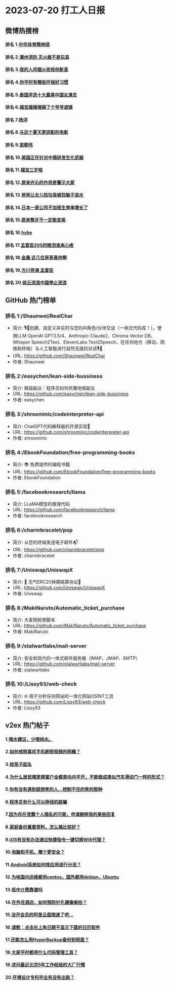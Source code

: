 # 2023-07-20 打工人日报


## 微博热搜榜

#### 排名 1.[中华体育精神颂](https://s.weibo.com/weibo?q=中华体育精神颂)
#### 排名 2.[潮州消防 灭火器不是玩具](https://s.weibo.com/weibo?q=潮州消防灭火器不是玩具)
#### 排名 3.[我的人间烟火收视创新高](https://s.weibo.com/weibo?q=我的人间烟火收视创新高)
#### 排名 4.[你平时有哪些环保好习惯](https://s.weibo.com/weibo?q=你平时有哪些环保好习惯)
#### 排名 5.[泰国评选十大最美中国女演员](https://s.weibo.com/weibo?q=泰国评选十大最美中国女演员)
#### 排名 6.[福宝福猪猪隔了个爷爷滤镜](https://s.weibo.com/weibo?q=福宝福猪猪隔了个爷爷滤镜)
#### 排名 7.[杨洋](https://s.weibo.com/weibo?q=杨洋)
#### 排名 8.[与这个夏天更适配的电影](https://s.weibo.com/weibo?q=与这个夏天更适配的电影)
#### 排名 9.[梁朝伟](https://s.weibo.com/weibo?q=梁朝伟)
#### 排名 10.[美国正在针对中俄研发生化武器](https://s.weibo.com/weibo?q=美国正在针对中俄研发生化武器)
#### 排名 11.[福宝三岁啦](https://s.weibo.com/weibo?q=福宝三岁啦)
#### 排名 12.[原来许沁的作用是警示大家](https://s.weibo.com/weibo?q=原来许沁的作用是警示大家)
#### 排名 13.[爸爸让女儿捡垃圾被怼脑子进水](https://s.weibo.com/weibo?q=爸爸让女儿捡垃圾被怼脑子进水)
#### 排名 14.[日本一家公司不加班生育率增长了](https://s.weibo.com/weibo?q=日本一家公司不加班生育率增长了)
#### 排名 15.[原来整牙不一定能变美](https://s.weibo.com/weibo?q=原来整牙不一定能变美)
#### 排名 16.[hybe](https://s.weibo.com/weibo?q=hybe)
#### 排名 17.[孟宴臣20S的眼泪谁来心疼](https://s.weibo.com/weibo?q=孟宴臣20S的眼泪谁来心疼)
#### 排名 18.[金晨 这几位哥哥真帅啊](https://s.weibo.com/weibo?q=金晨这几位哥哥真帅啊)
#### 排名 19.[方川导演 孟宴臣](https://s.weibo.com/weibo?q=方川导演孟宴臣)
#### 排名 20.[徐云流浪中国停止流浪](https://s.weibo.com/weibo?q=徐云流浪中国停止流浪)
## GitHub 热门榜单

### 排名 1:/Shaunwei/RealChar
- 简介: 🎙️🤖创建、自定义并实时与您的AI角色/伙伴交谈（一体式代码库！）。使用LLM OpenAI GPT3.5/4、Anthropic Claude2、Chroma Vector DB、Whisper Speech2Text、ElevenLabs Text2Speech，在任何地方（移动、网络和终端）与人工智能进行自然无缝的对话🎙️🤖
- URL: https://github.com/Shaunwei/RealChar
- 作者: Shaunwei 

### 排名 2:/easychen/lean-side-bussiness
- 简介: 精益副业：程序员如何优雅地做副业
- URL: https://github.com/easychen/lean-side-bussiness
- 作者: easychen 

### 排名 3:/shroominic/codeinterpreter-api
- 简介: ChatGPT代码解释器的开源实现👾
- URL: https://github.com/shroominic/codeinterpreter-api
- 作者: shroominic 

### 排名 4:/EbookFoundation/free-programming-books
- 简介: 📚 免费提供的编程书籍
- URL: https://github.com/EbookFoundation/free-programming-books
- 作者: EbookFoundation 

### 排名 5:/facebookresearch/llama
- 简介: LLaMA模型的推理代码
- URL: https://github.com/facebookresearch/llama
- 作者: facebookresearch 

### 排名 6:/charmbracelet/pop
- 简介: 从您的终端发送电子邮件📬
- URL: https://github.com/charmbracelet/pop
- 作者: charmbracelet 

### 排名 7:/Uniswap/UniswapX
- 简介: 🦄 无气ERC20掉期结算协议🦄
- URL: https://github.com/Uniswap/UniswapX
- 作者: Uniswap 

### 排名 8:/MakiNaruto/Automatic_ticket_purchase
- 简介: 大麦网抢票脚本
- URL: https://github.com/MakiNaruto/Automatic_ticket_purchase
- 作者: MakiNaruto 

### 排名 9:/stalwartlabs/mail-server
- 简介: 安全和现代的一体式邮件服务器（IMAP、JMAP、SMTP）
- URL: https://github.com/stalwartlabs/mail-server
- 作者: stalwartlabs 

### 排名 10:/Lissy93/web-check
- 简介: 🌐 用于分析任何网站的一体化网站OSINT工具
- URL: https://github.com/Lissy93/web-check
- 作者: Lissy93 

## v2ex 热门帖子

#### 1.[喝水建议，少喝纯水。](https://www.v2ex.com/t/958168#reply39)
#### 2.[如何戒除喜欢手机刷短视频的网瘾？](https://www.v2ex.com/t/958161#reply36)
#### 3.[给孩子起名](https://www.v2ex.com/t/958173#reply24)
#### 4.[为什么居民楼房屋窗户全都是向内平开，不能做成类似汽车滑动门一样的形式？](https://www.v2ex.com/t/958163#reply14)
#### 5.[你有没有遇到就想笑的人…控制不住的笑的那种](https://www.v2ex.com/t/958166#reply14)
#### 6.[程序员有什么可以挣钱的路嘛](https://www.v2ex.com/t/958169#reply13)
#### 7.[因为存在泄露个人隐私的可能，申请删除我的某些回复](https://www.v2ex.com/t/958164#reply9)
#### 8.[家庭备份重要资料，怎么搞比较好？](https://www.v2ex.com/t/958171#reply8)
#### 9.[iOS有没有办法通过快捷指令一键切换Wifi代理？](https://www.v2ex.com/t/958170#reply7)
#### 10.[电脑和手机，哪个更安全？](https://www.v2ex.com/t/958172#reply7)
#### 11.[Android系统如何按应用进行分流？](https://www.v2ex.com/t/958159#reply6)
#### 12.[为啥国内运维都用centos，国外都用debian，Ubuntu](https://www.v2ex.com/t/958165#reply6)
#### 13.[低中介费靠谱吗](https://www.v2ex.com/t/958174#reply4)
#### 14.[在外住酒店，如何预防针孔摄像偷拍？](https://www.v2ex.com/t/958160#reply3)
#### 15.[没开会员的阿里云盘限速了吧...](https://www.v2ex.com/t/958178#reply3)
#### 16.[请教：点击右上角日期不显示下载的日历软件](https://www.v2ex.com/t/958181#reply3)
#### 17.[还能怎么用HyperBackup备份到网盘？](https://www.v2ex.com/t/958177#reply2)
#### 18.[大家平时都用什么代码管理工具？](https://www.v2ex.com/t/958183#reply2)
#### 19.[求问最近北京5年工作经验的大厂行情](https://www.v2ex.com/t/958175#reply1)
#### 20.[环境设计专科毕业有没有出路？](https://www.v2ex.com/t/958182#reply1)

